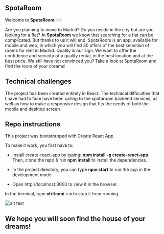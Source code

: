 ## SpotaRoom


Welcome to **SpotaRoom** ✨✨


Are you planning to move to Madrid? Do you reside in the city but are you looking for a flat? At **SpotaRoom** we know that searching for a flat can be complicated. But thanks to us it will end.
SpotaRoom is an app, available for mobile and web, in which you will find 30 offers of the best selection of rooms for rent in Madrid.
Quality is our sign. We want to offer the confidence and security of a quality rental, in the best location and at the best price.
We still have not convinced you?
Take a look at SpotaRoom and find the room of your dreams!


## Technical challenges

The project has been created entirely in React.
The technical difficulties that I have had to face have been calling to the spotaroom backend
services, as well as how to make a responsive design that fits the needs of both the mobile and desktop screen


## Repo instructions

This project was bootstrapped with Create React App.

To make it work, you first have to:

- Install create-react-app by typing: **npm install -g create-react-app** Then, clone the repo & run **npm install** to install the dependencies.

- In the project directory, you can type **npm start** to run the app in the development mode.

- Open http://localhost:3000 to view it in the browser.

In the terminal, type **ctrl/cmd + c** to stop it from running. 

![alt text](https://hips.hearstapps.com/es.h-cdn.co/fotoes/images/noticias-cine/verdadera-razon-solo-en-casa-teoria-fan/137699293-1-esl-ES/Es-esta-la-verdadera-razon-por-la-que-Macaulay-Culkin-se-quedo-Solo-en-casa.jpg)

## We hope you will soon find the house of your dreams!
